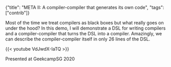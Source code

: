 {"title": "META II: A compiler-compiler that generates its own code", "tags": ["contrib"]}

Most of the time we treat compilers as black boxes but what really goes on
under the hood? In this demo, I will demonstrate a DSL for writing compilers
and a compiler-compiler that turns the DSL into a compiler. Amazingly, we can
describe the compiler-compiler itself in only 26 lines of the DSL.

{{< youtube VdJwdX-IaTQ >}}

Presented at GeekcampSG 2020

